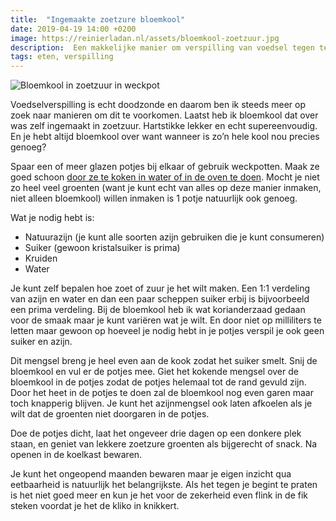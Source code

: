 ```yaml
---
title:  "Ingemaakte zoetzure bloemkool"
date: 2019-04-19 14:00 +0200
image: https://reinierladan.nl/assets/bloemkool-zoetzuur.jpg
description:  Een makkelijke manier om verspilling van voedsel tegen te gaan is door het in te maken. Hier lees je een hele makkelijke en snelle manier om groenten in te maken.
tags: eten, verspilling 
---
```


![Bloemkool in zoetzuur in weckpot](https://reinierladan.nl/assets/bloemkool-zoetzuur.jpg)

Voedselverspilling is echt doodzonde en daarom ben ik steeds meer op zoek naar manieren om dit te voorkomen. Laatst heb ik bloemkool dat over was zelf ingemaakt in zoetzuur. Hartstikke lekker en echt supereenvoudig. En je hebt altijd bloemkool over want wanneer is zo’n hele kool nou precies genoeg?

Spaar een of meer glazen potjes bij elkaar of gebruik weckpotten. Maak ze goed schoon [door ze te koken in water of in de oven te doen](https://www.culy.nl/inspiratie/flessen-en-weckpotjes-steriliseren-doe-je-zo/). Mocht je niet zo heel veel groenten (want je kunt echt van alles op deze manier inmaken, niet alleen bloemkool)  willen inmaken is 1 potje natuurlijk ook genoeg.

Wat je nodig hebt is:

- Natuurazijn (je kunt alle soorten azijn gebruiken die je kunt consumeren)
- Suiker (gewoon kristalsuiker is prima)
- Kruiden
- Water

Je kunt zelf bepalen hoe zoet of zuur je het wilt maken. Een 1:1 verdeling van azijn en water en dan een paar scheppen suiker erbij is bijvoorbeeld een prima verdeling. Bij de bloemkool heb ik wat korianderzaad gedaan voor de smaak maar je kunt variëren wat je wilt. En door niet op milliliters te letten maar gewoon op hoeveel je nodig hebt in je potjes verspil je ook geen suiker en azijn. 

Dit mengsel breng je heel even aan de kook zodat het suiker smelt. Snij de bloemkool en vul er de potjes mee. Giet het kokende mengsel over de bloemkool in de potjes zodat de potjes helemaal tot de rand gevuld zijn. Door het heet in de potjes te doen zal de bloemkool nog even garen maar toch knapperig blijven. Je kunt het azijnmengsel ook laten afkoelen als je wilt dat de groenten niet doorgaren in de potjes.

Doe de potjes dicht, laat het ongeveer drie dagen op een donkere plek staan, en geniet van lekkere zoetzure groenten als bijgerecht of snack. Na openen in de koelkast bewaren.

Je kunt het ongeopend maanden bewaren maar je eigen inzicht qua eetbaarheid is natuurlijk het belangrijkste. Als het tegen je begint te praten is het niet goed meer en kun je het voor de zekerheid even flink in de fik steken voordat je het de kliko in knikkert.